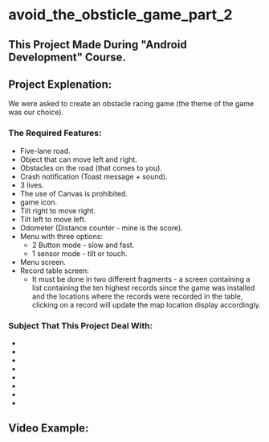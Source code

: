 # avoid_the_obsticle_game_part_2

## This Project Made During "Android Development" Course.

## Project Explenation:
  We were asked to create an obstacle racing game (the theme of the game was our choice).

### The Required Features:
  * Five-lane road.
  * Object that can move left and right.
  * Obstacles on the road (that comes to you).
  * Crash notification (Toast message + sound).
  * 3 lives.
  * The use of Canvas is prohibited.
  * game icon.
  * Tilt right to move right.
  * Tilt left to move left.
  * Odometer (Distance counter - mine is the score).
  * Menu with three options:
      * 2 Button mode - slow and fast.
      * 1 sensor mode - tilt or touch.
  * Menu screen.
  * Record table screen:
      * It must be done in two different fragments - a screen containing a list containing the ten highest records since the game was installed and the locations where the records were recorded in the table, clicking on a record will update the map location display accordingly.

### Subject That This Project Deal With:
  *
  *
  *
  *
  *
  *
  *
  *




## Video Example:

